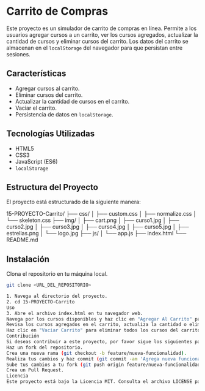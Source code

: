 # Carrito de Compras

Este proyecto es un simulador de carrito de compras en línea. Permite a los usuarios agregar cursos a un carrito, ver los cursos agregados, actualizar la cantidad de cursos y eliminar cursos del carrito. Los datos del carrito se almacenan en el `localStorage` del navegador para que persistan entre sesiones.

## Características

- Agregar cursos al carrito.
- Eliminar cursos del carrito.
- Actualizar la cantidad de cursos en el carrito.
- Vaciar el carrito.
- Persistencia de datos en `localStorage`.

## Tecnologías Utilizadas

- HTML5
- CSS3
- JavaScript (ES6)
- `localStorage`

## Estructura del Proyecto

El proyecto está estructurado de la siguiente manera:

15-PROYECTO-Carrito/
├── css/
│   ├── custom.css
│   ├── normalize.css
│   └── skeleton.css
├── img/
│   ├── cart.png
│   ├── curso1.jpg
│   ├── curso2.jpg
│   ├── curso3.jpg
│   ├── curso4.jpg
│   ├── curso5.jpg
│   ├── estrellas.png
│   └── logo.jpg
├── js/
│   └── app.js
├── index.html
└── README.md

## Instalación

Clona el repositorio en tu máquina local.
   ```sh
   git clone <URL_DEL_REPOSITORIO> 

1. Navega al directorio del proyecto.
2. cd 15-PROYECTO-Carrito
Uso
3. Abre el archivo index.html en tu navegador web.
Navega por los cursos disponibles y haz clic en "Agregar Al Carrito" para añadir cursos al carrito.
Revisa los cursos agregados en el carrito, actualiza la cantidad o elimina cursos según sea necesario.
Haz clic en "Vaciar Carrito" para eliminar todos los cursos del carrito.
Contribución
Si deseas contribuir a este proyecto, por favor sigue los siguientes pasos:  
Haz un fork del repositorio.
Crea una nueva rama (git checkout -b feature/nueva-funcionalidad).
Realiza tus cambios y haz commit (git commit -am 'Agrega nueva funcionalidad').
Sube tus cambios a tu fork (git push origin feature/nueva-funcionalidad).
Crea un Pull Request.
Licencia
Este proyecto está bajo la Licencia MIT. Consulta el archivo LICENSE para más detalles.
